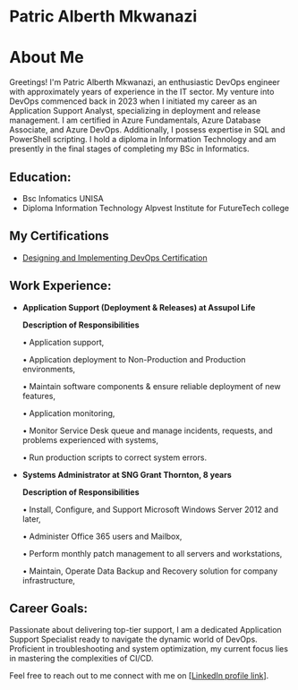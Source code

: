 # Patric Alberth Mkwanazi

# About Me

Greetings! I'm Patric Alberth Mkwanazi, an enthusiastic DevOps engineer with approximately years of experience in the IT sector. My venture into DevOps commenced back in 2023 when I initiated my career as an Application Support Analyst, specializing in deployment and release management.
I am certified in Azure Fundamentals, Azure Database Associate, and Azure DevOps. Additionally, I possess expertise in SQL and PowerShell scripting. I hold a diploma in Information Technology and am presently in the final stages of completing my BSc in Informatics.

## Education:
- Bsc Infomatics UNISA
- Diploma Information Technology Alpvest Institute for FutureTech college
## My Certifications
- [Designing and Implementing DevOps Certification](Azure-DevOps-Certificate.md)

## Work Experience:
- **Application Support (Deployment & Releases) at Assupol Life**
  
  **Description of Responsibilities**

  • Application support,
  
  • Application deployment to Non-Production and Production environments,
  
  • Maintain software components & ensure reliable deployment of new features,
  
  • Application monitoring,
  
  • Monitor Service Desk queue and manage incidents, requests, and problems experienced with systems,
  
  • Run production scripts to correct system errors.

- **Systems Administrator at SNG Grant Thornton, 8 years**
  
  **Description of Responsibilities**
  
  • Install, Configure, and Support Microsoft Windows Server 2012 and later,
  
  • Administer Office 365 users and Mailbox,
  
  • Perform monthly patch management to all servers and workstations,
  
  • Maintain, Operate Data Backup and Recovery solution for company infrastructure,
  
## Career Goals:
Passionate about delivering top-tier support, I am a dedicated Application Support Specialist ready to navigate the dynamic world of DevOps. Proficient in troubleshooting and system optimization, my current focus lies in mastering the complexities of CI/CD.

Feel free to reach out to me connect with me on [[LinkedIn profile link](https://www.linkedin.com/public-profile/settings?lipi=urn%3Ali%3Apage%3Ad_flagship3_profile_self_edit_contact-info%3BFeJFHCMVQl6ffjDofHipmw%3D%3D)].
